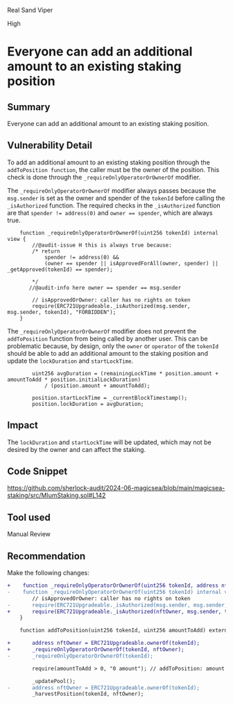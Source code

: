 Real Sand Viper

High

# Everyone can add an additional amount to an existing staking position

## Summary

Everyone can add an additional amount to an existing staking position.

## Vulnerability Detail

To add an additional amount to an existing staking position through the `addToPosition function`, the caller must be the owner of the position. This check is done through the `_requireOnlyOperatorOrOwnerOf` modifier.

The `_requireOnlyOperatorOrOwnerOf` modifier always passes because the `msg.sender` is set as the owner and spender of the `tokenId` before calling the `_isAuthorized` function. The required checks in the `_isAuthorized` function are that `spender != address(0)` and `owner == spender`, which are always true.

```solidity
    function _requireOnlyOperatorOrOwnerOf(uint256 tokenId) internal view {
        //@audit-issue H this is always true because:
        /* return
            spender != address(0) &&
            (owner == spender || isApprovedForAll(owner, spender) || _getApproved(tokenId) == spender);

        */
       //@audit-info here owner == spender == msg.sender

        // isApprovedOrOwner: caller has no rights on token
        require(ERC721Upgradeable._isAuthorized(msg.sender, msg.sender, tokenId), "FORBIDDEN");
    }
```

The `_requireOnlyOperatorOrOwnerOf` modifier does not prevent the `addToPosition` function from being called by another user. This can be problematic because, by design, only the `owner` or `operator` of the `tokenId` should be able to add an additional amount to the staking position and update the `lockDuration` and `startLockTime`.

```solidity
        uint256 avgDuration = (remainingLockTime * position.amount + amountToAdd * position.initialLockDuration)
            / (position.amount + amountToAdd);

        position.startLockTime = _currentBlockTimestamp();
        position.lockDuration = avgDuration;

```

## Impact

The `lockDuration` and `startLockTime` will be updated, which may not be desired by the owner and can affect the staking.

## Code Snippet
https://github.com/sherlock-audit/2024-06-magicsea/blob/main/magicsea-staking/src/MlumStaking.sol#L142

## Tool used

Manual Review

## Recommendation
Make the following changes:

```diff
+    function _requireOnlyOperatorOrOwnerOf(uint256 tokenId, address nftOwner) internal view {
-    function _requireOnlyOperatorOrOwnerOf(uint256 tokenId) internal view {
        // isApprovedOrOwner: caller has no rights on token
-       require(ERC721Upgradeable._isAuthorized(msg.sender, msg.sender, tokenId), "FORBIDDEN");
+       require(ERC721Upgradeable._isAuthorized(nftOwner, msg.sender, tokenId), "FORBIDDEN");
    }
```

```diff
    function addToPosition(uint256 tokenId, uint256 amountToAdd) external override nonReentrant {

+       address nftOwner = ERC721Upgradeable.ownerOf(tokenId);
+       _requireOnlyOperatorOrOwnerOf(tokenId, nftOwner);
-       _requireOnlyOperatorOrOwnerOf(tokenId);

        require(amountToAdd > 0, "0 amount"); // addToPosition: amount cannot be null

        _updatePool();
-       address nftOwner = ERC721Upgradeable.ownerOf(tokenId);
        _harvestPosition(tokenId, nftOwner);
```
